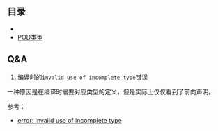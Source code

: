 ## 目录

- []()
- [POD类型](./POD/README.md)

## Q&A

1. 编译时的`invalid use of incomplete type`错误

一种原因是在编译时需要对应类型的定义，但是实际上仅仅看到了前向声明。

参考：

- [error: Invalid use of incomplete type](https://stackoverflow.com/questions/38179919/error-invalid-use-of-incomplete-type)
